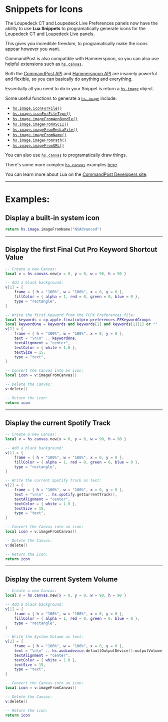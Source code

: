 # Snippets for Icons

The Loupedeck CT and Loupedeck Live Preferences panels now have the ability to use **Lua Snippets** to programatically generate icons for the Loupedeck CT and Loupedeck Live panels.

This gives you incredible freedom, to programatically make the icons appear however you want.

CommandPost is also compatible with Hammerspoon, so you can also use helpful extensions such as [`hs.canvas`](http://www.hammerspoon.org/docs/hs.canvas.html).

Both the [CommandPost API](https://dev.commandpost.io/commandpost-api/cp) and [Hammerspoon API](http://www.hammerspoon.org/docs/index.html) are insanely powerful and flexible, so you can basically do anything and everything.

Essentially all you need to do in your Snippet is return a [`hs.image`](http://www.hammerspoon.org/docs/hs.image.html) object.

Some useful functions to generate a [`hs.image`](http://www.hammerspoon.org/docs/hs.image.html) include:

 - [`hs.image.iconForFile()`](http://www.hammerspoon.org/docs/hs.image.html#iconForFile)
 - [`hs.image.iconForFileType()`](http://www.hammerspoon.org/docs/hs.image.html#iconForFileType)
 - [`hs.image.imageFromAppBundle()`](http://www.hammerspoon.org/docs/hs.image.html#imageFromAppBundle)
 - [`hs.image.imageFromASCII()`](http://www.hammerspoon.org/docs/hs.image.html#imageFromASCII)
 - [`hs.image.imageFromMediaFile()`](http://www.hammerspoon.org/docs/hs.image.html#imageFromMediaFile)
 - [`hs.image.imageFromName()`](http://www.hammerspoon.org/docs/hs.image.html#imageFromName)
 - [`hs.image.imageFromPath()`](http://www.hammerspoon.org/docs/hs.image.html#imageFromPath)
 - [`hs.image.imageFromURL()`](http://www.hammerspoon.org/docs/hs.image.html#imageFromURL)

You can also use [`hs.canvas`](http://www.hammerspoon.org/docs/hs.canvas.html) to programatically draw things.

There's some more complex [`hs.canvas`](http://www.hammerspoon.org/docs/hs.canvas.html) examples [here](https://github.com/asmagill/hammerspoon/wiki/hs.canvas.examples).

You can learn more about Lua on the [CommandPost Developers site](https://dev.commandpost.io/lua/lua-overview).

---

# Examples:

## Display a built-in system icon

```lua
return hs.image.imageFromName("NSAdvanced")
```

---

## Display the first Final Cut Pro Keyword Shortcut Value

```lua
-- Create a new Canvas:
local v = hs.canvas.new{x = 0, y = 0, w = 90, h = 90 }

-- Add a black background:
v[1] = {
    frame = { h = "100%", w = "100%", x = 0, y = 0 },
    fillColor = { alpha = 1, red = 0, green = 0, blue = 0 },
    type = "rectangle",
}

-- Write the first Keyword from the FCPX Preferences file:
local keywords = cp.apple.finalcutpro.preferences.FFKeywordGroups
local keywordOne = keywords and keywords[1] and keywords[1][1] or ""
v[2] = {
    frame = { h = "100%", w = "100%", x = 0, y = 0 },
    text = "\n\n" .. keywordOne,
    textAlignment = "center",
    textColor = { white = 1.0 },
    textSize = 15,
    type = "text",
}

-- Convert the Canvas into an icon:
local icon = v:imageFromCanvas()

-- Delete the Canvas:
v:delete()

-- Return the icon:
return icon
```

---

## Display the current Spotify Track

```lua
-- Create a new Canvas:
local v = hs.canvas.new{x = 0, y = 0, w = 90, h = 90 }

-- Add a black background:
v[1] = {
    frame = { h = "100%", w = "100%", x = 0, y = 0 },
    fillColor = { alpha = 1, red = 0, green = 0, blue = 0 },
    type = "rectangle",
}

-- Write the current Spotify Track as text:
v[2] = {
    frame = { h = "100%", w = "100%", x = 0, y = 0 },
    text = "\n\n" .. hs.spotify.getCurrentTrack(),
    textAlignment = "center",
    textColor = { white = 1.0 },
    textSize = 15,
    type = "text",
}

-- Convert the Canvas into an icon:
local icon = v:imageFromCanvas()

-- Delete the Canvas:
v:delete()

-- Return the icon:
return icon
```

---

## Display the current System Volume

```lua
-- Create a new Canvas:
local v = hs.canvas.new{x = 0, y = 0, w = 90, h = 90 }

-- Add a black background:
v[1] = {
    frame = { h = "100%", w = "100%", x = 0, y = 0 },
    fillColor = { alpha = 1, red = 0, green = 0, blue = 0 },
    type = "rectangle",
}

-- Write the System Volume as text:
v[2] = {
    frame = { h = "100%", w = "100%", x = 0, y = 0 },
    text = "\n\n" .. hs.audiodevice.defaultOutputDevice():outputVolume(),
    textAlignment = "center",
    textColor = { white = 1.0 },
    textSize = 15,
    type = "text",
}

-- Convert the Canvas into an icon:
local icon = v:imageFromCanvas()

-- Delete the Canvas:
v:delete()

-- Return the icon:
return icon
```